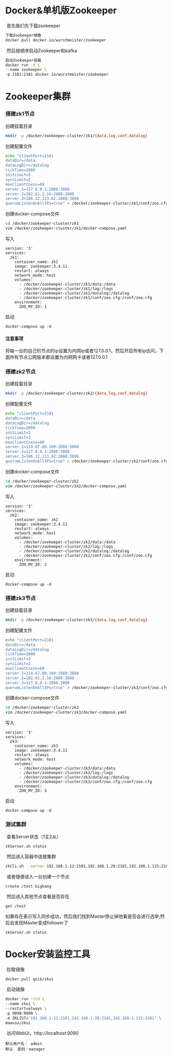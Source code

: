 # Docker&单机版Zookeeper

​	首先我们先下载zookeeper

```sh
下载Zookeeper镜像
docker pull docker.io/wurstmeister/zookeeper
```

​	然后按顺序启动Zookeeper和kafka

```sh
启动Zookeeper容器
docker run -d \
--name zookeeper \
-p 2181:2181 docker.io/wurstmeister/zookeeper
```



# Zookeeper集群

### 搭建zk1节点

创建挂载目录

```sh
mkdir -p /docker/zookeeper-cluster/zk1/{data,log,conf,datalog}
```

创建配置文件

```sh
echo "clientPort=2181
dataDir=/data
dataLogDir=/datalog
tickTime=2000
initLimit=5
syncLimit=2
maxClientCnxns=60
server.1=127.0.0.1:2888:3888
server.2=182.61.2.16:2888:3888
server.3=106.12.113.62:2888:3888
quorumListenOnAllIPs=true" > /docker/zookeeper-cluster/zk1/conf/zoo.cfg
```

创建docker-compose文件

```sh
cd /docker/zookeeper-cluster/zk1
vim /docker/zookeeper-cluster/zk1/docker-compose.yaml
```

写入

```properties
version: '3'
services:
  zk1:
    container_name: zk1
    image: zookeeper:3.4.11
    restart: always
    network_mode: host
    volumes:
      - /docker/zookeeper-cluster/zk1/data:/data
      - /docker/zookeeper-cluster/zk1/log:/logs
      - /docker/zookeeper-cluster/zk1/datalog:/datalog
      - /docker/zookeeper-cluster/zk1/conf/zoo.cfg:/conf/zoo.cfg
    environment:
      ZOO_MY_ID: 1
```

启动

```
docker-compose up -d
```

#### 注意事项

将每一台的自己的节点的ip设置为内网ip或者127.0.0.1，然后开启所有ip访问，下面所有节点公网版本都设置为内网网卡或者127.0.0.1

### 搭建zk2节点

创建挂载目录

```sh
mkdir -p /docker/zookeeper-cluster/zk2/{data,log,conf,datalog}
```

创建配置文件

```sh
echo "clientPort=2181
dataDir=/data
dataLogDir=/datalog
tickTime=2000
initLimit=5
syncLimit=2
maxClientCnxns=60
server.1=114.67.80.169:2888:3888
server.2=127.0.0.1:2888:3888
server.3=106.12.113.62:2888:3888
quorumListenOnAllIPs=true" > /docker/zookeeper-cluster/zk2/conf/zoo.cfg
```

创建docker-compose文件

```sh
cd /docker/zookeeper-cluster/zk2
vim /docker/zookeeper-cluster/zk2/docker-compose.yaml
```

写入

```properties
version: '3'
services:
  zk2:
    container_name: zk2
    image: zookeeper:3.4.11
    restart: always
    network_mode: host
    volumes:
      - /docker/zookeeper-cluster/zk2/data:/data
      - /docker/zookeeper-cluster/zk2/log:/logs
      - /docker/zookeeper-cluster/zk2/datalog:/datalog
      - /docker/zookeeper-cluster/zk2/conf/zoo.cfg:/conf/zoo.cfg
    environment:
      ZOO_MY_ID: 2
```

启动

```
docker-compose up -d
```



### 搭建zk3节点

创建挂载目录

```sh
mkdir -p /docker/zookeeper-cluster/zk3/{data,log,conf,datalog}
```

创建配置文件

```sh
echo "clientPort=2181
dataDir=/data
dataLogDir=/datalog
tickTime=2000
initLimit=5
syncLimit=2
maxClientCnxns=60
server.1=114.67.80.169:2888:3888
server.2=182.61.2.16:2888:3888
server.3=127.0.0.1:2888:3888
quorumListenOnAllIPs=true" > /docker/zookeeper-cluster/zk3/conf/zoo.cfg
```

创建docker-compose文件

```sh
cd /docker/zookeeper-cluster/zk3
vim /docker/zookeeper-cluster/zk3/docker-compose.yaml
```

写入

```properties
version: '3'
services:
  zk3:
    container_name: zk3
    image: zookeeper:3.4.11
    restart: always
    network_mode: host
    volumes:
      - /docker/zookeeper-cluster/zk3/data:/data
      - /docker/zookeeper-cluster/zk3/log:/logs
      - /docker/zookeeper-cluster/zk3/datalog:/datalog
      - /docker/zookeeper-cluster/zk3/conf/zoo.cfg:/conf/zoo.cfg
    environment:
      ZOO_MY_ID: 3
```

启动

```
docker-compose up -d
```

### 测试集群

​		查看Server状态（1主2从）

```sh
zkServer.sh status
```

​		然后进入容器中连接集群

```sh
zkCli.sh  -server 192.168.1.12:2181,192.168.1.28:2181,192.168.1.115:2181
```

​		或者随便进入一台创建一个节点

```
create /test bigkang
```

​		然后进入其他节点查看是否存在

```
get /test
```

​		如果存在表示写入同步成功，然后我们找到Master停止掉他看是否会进行选举,然后会发现Master变成follower了

```
zkServer.sh status
```

# Docker安装监控工具

​		拉取镜像

```
docker pull qnib/zkui
```

​		启动镜像

```sh
docker run -itd \
--name zkui \
--restart=always \
-p 9090:9090 \
-e ZKLIST="192.168.1.12:2181,192.168.1.28:2181,192.168.1.115:2181" \
maauso/zkui
```

​		访问WebUi，http://localhost:9090

```
默认用户名： admin
默认  密码：manager
```

